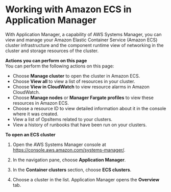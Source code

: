 # Working with Amazon ECS in Application Manager<a name="application-manager-working-ECS"></a>

With Application Manager, a capability of AWS Systems Manager, you can view and manage your Amazon Elastic Container Service \(Amazon ECS\) cluster infrastructure and the component runtime view of networking in the cluster and storage resources of the cluster\.

**Actions you can perform on this page**  
You can perform the following actions on this page:
+ Choose **Manage cluster** to open the cluster in Amazon ECS\.
+ Choose **View all** to view a list of resources in your cluster\.
+ Choose **View in CloudWatch** to view resource alarms in Amazon CloudWatch\.
+ Choose **Manage nodes** or **Manager Fargate profiles** to view these resources in Amazon ECS\.
+ Choose a resource ID to view detailed information about it in the console where it was created\.
+ View a list of OpsItems related to your clusters\.
+ View a history of runbooks that have been run on your clusters\.

**To open an **ECS cluster****

1. Open the AWS Systems Manager console at [https://console\.aws\.amazon\.com/systems\-manager/](https://console.aws.amazon.com/systems-manager/)\.

1. In the navigation pane, choose **Application Manager**\.

1. In the **Container clusters** section, choose **ECS clusters**\.

1. Choose a cluster in the list\. Application Manager opens the **Overview** tab\.